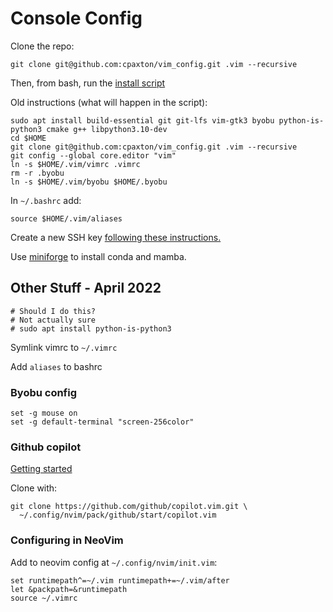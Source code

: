 # Console Config

Clone the repo:
```
git clone git@github.com:cpaxton/vim_config.git .vim --recursive
```

Then, from bash, run the [install script](install.sh)

Old instructions (what will happen in the script):
```
sudo apt install build-essential git git-lfs vim-gtk3 byobu python-is-python3 cmake g++ libpython3.10-dev
cd $HOME
git clone git@github.com:cpaxton/vim_config.git .vim --recursive
git config --global core.editor "vim"
ln -s $HOME/.vim/vimrc .vimrc
rm -r .byobu
ln -s $HOME/.vim/byobu $HOME/.byobu
```

In `~/.bashrc` add:
```
source $HOME/.vim/aliases
```

Create a new SSH key [following these instructions.](https://docs.github.com/en/authentication/connecting-to-github-with-ssh/generating-a-new-ssh-key-and-adding-it-to-the-ssh-agent)

Use [miniforge](https://github.com/conda-forge/miniforge) to install conda and mamba.

## Other Stuff - April 2022

```
# Should I do this?
# Not actually sure
# sudo apt install python-is-python3
```

Symlink vimrc to `~/.vimrc`

Add `aliases` to bashrc


### Byobu config

```
set -g mouse on
set -g default-terminal "screen-256color"
```

### Github copilot

[Getting started](https://github.com/github/copilot.vim#getting-started)

Clone with:
```
git clone https://github.com/github/copilot.vim.git \
  ~/.config/nvim/pack/github/start/copilot.vim
```

### Configuring in NeoVim

Add to neovim config at `~/.config/nvim/init.vim`:
```
set runtimepath^=~/.vim runtimepath+=~/.vim/after
let &packpath=&runtimepath
source ~/.vimrc
```
